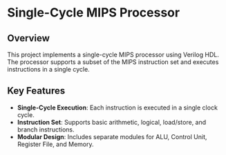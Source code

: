 # Single-Cycle MIPS Processor

## Overview
This project implements a single-cycle MIPS processor using Verilog HDL. The processor supports a subset of the MIPS instruction set and executes instructions in a single cycle.

## Key Features
- **Single-Cycle Execution**: Each instruction is executed in a single clock cycle.
- **Instruction Set**: Supports basic arithmetic, logical, load/store, and branch instructions.
- **Modular Design**: Includes separate modules for ALU, Control Unit, Register File, and Memory.
